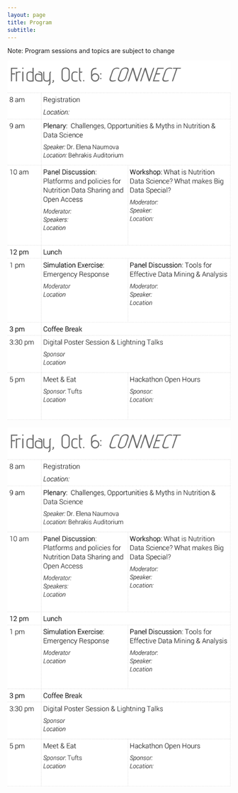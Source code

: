 ```yaml
---
layout: page
title: Program 
subtitle: 
---
```


Note: Program sessions and topics are subject to change

![](/img/day1.png)


<img src="/img/day1.png" width="800">
